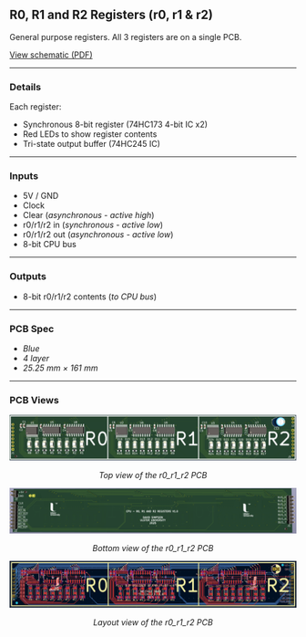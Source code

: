 ## R0, R1 and R2 Registers (r0, r1 & r2)

General purpose registers. All 3 registers are on a single PCB.

[View schematic (PDF)](R0_R1_R2_schematic.pdf)

---

### Details

Each register: 

- Synchronous 8-bit register (74HC173 4-bit IC x2)
- Red LEDs to show register contents
- Tri-state output buffer (74HC245 IC)

---

### Inputs

- 5V / GND
- Clock
- Clear (*asynchronous - active high*)
- r0/r1/r2 in (*synchronous - active low*)
- r0/r1/r2 out (*asynchronous - active low*)
- 8-bit CPU bus

---

### Outputs

- 8-bit r0/r1/r2 contents (*to CPU bus*)

---

### PCB Spec

- *Blue*
- *4 layer*
- *25.25 mm × 161 mm*

---

### PCB Views

<p align="center">
  <img src="../../images/r0_r1_r2_pcb_top.PNG" alt="r0_r1_r2 pcb top" width="900"/>
</p>
<p align="center"><em>Top view of the r0_r1_r2 PCB</em></p>

<p align="center">
  <img src="../../images/r0_r1_r2_pcb_bottom.PNG" alt="r0_r1_r2 pcb bottom" width="900"/>
</p>
<p align="center"><em>Bottom view of the r0_r1_r2 PCB</em></p>

<p align="center">
  <img src="../../images/r0_r1_r2_pcb_design.PNG" alt="r0_r1_r2 pcb design" width="900"/>
</p>
<p align="center"><em>Layout view of the r0_r1_r2 PCB</em></p>

